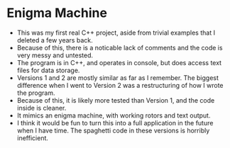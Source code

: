 # Enigma Machine

- This was my first real C++ project, aside from trivial examples that I deleted a few years back.
- Because of this, there is a noticable lack of comments and the code is very messy and untested.
- The program is in C++, and operates in console, but does access text files for data storage.
- Versions 1 and 2 are mostly similar as far as I remember. The biggest difference when I went to Version 2 was a restructuring of how I wrote the program.
- Because of this, it is likely more tested than Version 1, and the code inside is cleaner.
- It mimics an enigma machine, with working rotors and text output.
- I think it would be fun to turn this into a full application in the future when I have time. The spaghetti code in these versions is horribly inefficient.
